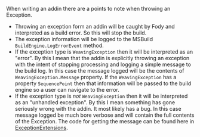 When writing an addin there are a points to note when throwing an Exception.

 * Throwing an exception form an addin will be caught by Fody and interpreted as a build error. So this will stop the build.
 * The exception information will be logged to the MSBuild `BuildEngine.LogErrorEvent` method.
 * If the exception type is `WeavingException` then it will be interpreted as an "error". By this I mean that the addin is explicitly throwing an exception with the intent of stopping processing and logging a simple message to the build log. In this case the message logged will be the contents of `WeavingException.Message` property. If the `WeavingException` has  a property `SequencePoint` then that information will be passed to the build engine so a user can navigate to the error.
 * If the exception type is *not* `WeavingException` then it will be interpreted as an "unhandled exception". By this I mean something has gone seriously wrong with the addin. It most likely has a bug. In this case message logged be much bore verbose and will contain the full contents of the Exception. The code for getting the message can be found here in [ExceptionExtensions](https://github.com/Fody/Fody/blob/master/FodyCommon/ExceptionExtensions.cs). 